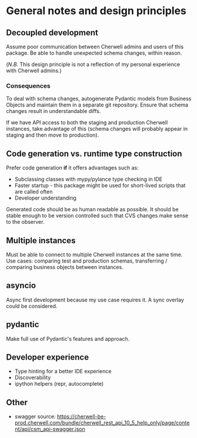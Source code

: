 # General notes and design principles

## Decoupled development

Assume poor communication between Cherwell admins and users of this package. Be able to handle unexpected schema changes, within reason.

(_N.B._ This design principle is not a reflection of my personal experience with Cherwell admins.)

### Consequences

To deal with schema changes, autogenerate Pydantic models from Business Objects and maintain them in a separate git repository. Ensure that schema changes result in understandable diffs.

If we have API access to both the staging and production Cherwell instances, take advantage of this (schema changes will probably appear in staging and then move to production).


## Code generation vs. runtime type construction

Prefer code generation **if** it offers advantages such as:

-   Subclassing classes with mypy/pylance type checking in IDE
-   Faster startup - this package might be used for short-lived scripts that are called often
-   Developer understanding

Generated code should be as human readable as possible. It should be stable enough to be version controlled such that CVS changes make sense to the observer.

## Multiple instances

Must be able to connect to multiple Cherwell instances at the same time. Use cases: comparing test and production schemas, transferring / comparing business objects between instances.

## asyncio

Async first development because my use case requires it. A sync overlay could be considered.

## pydantic

Make full use of Pydantic's features and approach.

## Developer experience

- Type hinting for a better IDE experience
- Discoverability
- ipython helpers (repr, autocomplete)

## Other

- swagger source: https://cherwell-be-prod.cherwell.com/bundle/cherwell_rest_api_10_5_help_only/page/content/api/csm_api-swagger.json
